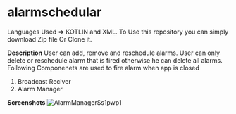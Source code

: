 # alarmschedular
Languages Used => KOTLIN and XML.
To Use this repository you can simply download Zip file Or Clone it.

**Description**
User can add, remove and reschedule alarms. User can only delete or reschedule alarm that is fired otherwise he can delete all alarms.
Following Componenets are used to fire alarm when app is closed
1. Broadcast Reciver
2. Alarm Manager

**Screenshots**
![AlarmManagerSs1pwp1](https://github.com/haseebsadaqat/alarmschedular/assets/48862033/bbc0d983-bbfc-4324-bd56-648f756cb87f)



